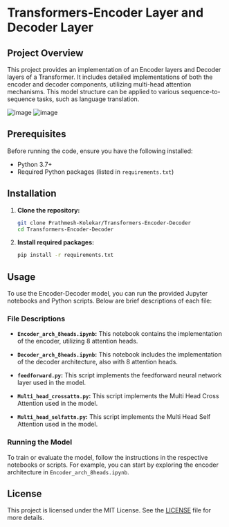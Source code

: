 # Transformers-Encoder Layer and Decoder Layer


## Project Overview

This project provides an implementation of an Encoder layers and Decoder layers of a Transformer. It includes detailed implementations of both the encoder and decoder components, utilizing multi-head attention mechanisms. This model structure can be applied to various sequence-to-sequence tasks, such as language translation.

![image](https://github.com/user-attachments/assets/db714da4-2c53-42e8-b778-0b462a8df7e7) ![image](https://github.com/user-attachments/assets/619e2cc2-939b-40bc-93c0-b4e49f74b3c2)



## Prerequisites

Before running the code, ensure you have the following installed:

- Python 3.7+
- Required Python packages (listed in `requirements.txt`)

## Installation

1. **Clone the repository:**

   ```bash
   git clone Prathmesh-Kolekar/Transformers-Encoder-Decoder
   cd Transformers-Encoder-Decoder
   ```

2. **Install required packages:**

   ```bash
   pip install -r requirements.txt
   ```

## Usage

To use the Encoder-Decoder model, you can run the provided Jupyter notebooks and Python scripts. Below are brief descriptions of each file:

### File Descriptions

- **`Encoder_arch_8heads.ipynb`:** This notebook contains the implementation of the encoder, utilizing 8 attention heads.

- **`Decoder_arch_8heads.ipynb`:** This notebook includes the implementation of the decoder architecture, also with 8 attention heads.

- **`feedforward.py`:** This script implements the feedforward neural network layer used in the model.
 
- **`Multi_head_crossattn.py`:** This script implements the Multi Head Cross Attention used in the model.

- **`Multi_head_selfattn.py`:** This script implements the Multi Head Self Attention used in the model.
 

### Running the Model

To train or evaluate the model, follow the instructions in the respective notebooks or scripts. For example, you can start by exploring the encoder architecture in `Encoder_arch_8heads.ipynb`.

## License

This project is licensed under the MIT License. See the [LICENSE](LICENSE) file for more details.

